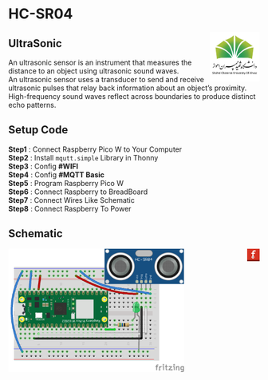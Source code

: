 # HC-SR04 
 <img src="https://github.com/parsa-black/IOT-Laboratory/blob/master/assets/main/SCU_logo.jpg" alt="SCU Logo" width="100" height="100" align="right"></img>
## UltraSonic   
An ultrasonic sensor is an instrument that measures the distance to an object using ultrasonic sound waves.  
An ultrasonic sensor uses a transducer to send and receive ultrasonic pulses that relay back information about an object’s proximity.  
High-frequency sound waves reflect across boundaries to produce distinct echo patterns.  
## Setup Code
**Step1** : Connect Raspberry Pico W to Your Computer  
**Step2** : Install `mqutt.simple` Library in Thonny  
**Step3** : Config **#WIFI**  
**Step4** : Config **#MQTT Basic**  
**Step5** : Program Raspberry Pico W  
**Step6** : Connect Raspberry to BreadBoard  
**Step7** : Connect Wires Like Schematic  
**Step8** : Connect Raspberry To Power  
## Schematic
<img src="Files/HC-SR04.png" alt="Schematic" width="70%" height="70%"></img>
<a href="https://github.com/parsa-black/IOT-Laboratory/raw/master/RP%20Pico/Ultrasonic/Files/HC-SR04.fzz"><img src="https://github.com/parsa-black/IOT-Laboratory/blob/master/assets/main/Fritzing_icon.png" alt="Fritzing" width="5%" height="5%"  align="right"></img></a>  
